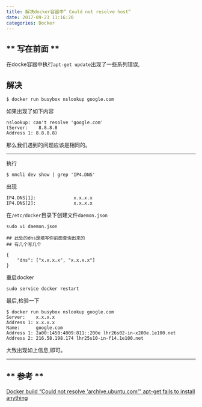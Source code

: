 ```yaml
---
title: 解决docker容器中” Could not resolve host”
date: 2017-09-23 11:16:20
categories: Docker
---
```


## ** 写在前面 **

在docke容器中执行`apt-get update`出现了一些系列错误,


## 解决


```
$ docker run busybox nslookup google.com
```

如果出现了如下内容
```
nslookup: can't resolve 'google.com'   
(Server:    8.8.8.8
Address 1: 8.8.8.8)
```

那么我们遇到的问题应该是相同的。

*********

执行
```
$ nmcli dev show | grep 'IP4.DNS'
```

出现
```
IP4.DNS[1]:              x.x.x.x
IP4.DNS[2]:              x.x.x.x
```

在`/etc/docker`目录下创建文件`daemon.json`

```
sudo vi daemon.json

## 此处的dns是填写你前面查询出来的
## 有几个写几个

{                                                                          
    "dns": ["x.x.x.x", "x.x.x.x"]                                                                           
}

```
重启docker
```
sudo service docker restart
```

最后,检验一下

```
$ docker run busybox nslookup google.com
Server:    x.x.x.x
Address 1: x.x.x.x
Name:      google.com
Address 1: 2a00:1450:4009:811::200e lhr26s02-in-x200e.1e100.net
Address 2: 216.58.198.174 lhr25s10-in-f14.1e100.net
```
大致出现如上信息,即可。


**********

## ** 参考 **

[Docker build “Could not resolve 'archive.ubuntu.com'” apt-get fails to install anything](https://stackoverflow.com/questions/24991136/docker-build-could-not-resolve-archive-ubuntu-com-apt-get-fails-to-install-a)


